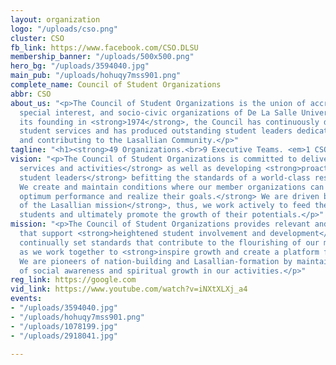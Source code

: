 ```yaml
---
layout: organization
logo: "/uploads/cso.png"
cluster: CSO
fb_link: https://www.facebook.com/CSO.DLSU
membership_banner: "/uploads/500x500.png"
hero_bg: "/uploads/3594040.jpg"
main_pub: "/uploads/hohuqy7mss901.png"
complete_name: Council of Student Organizations
abbr: CSO
about_us: "<p>The Council of Student Organizations is the union of accredited professional,
  special interest, and socio-civic organizations of De La Salle University.</p><p>Since
  its founding in <strong>1974</strong>, the Council has continuously delivered quality
  student services and has produced outstanding student leaders dedicated to serving
  and contributing to the Lasallian Community.</p>"
tagline: "<h1><strong>49 Organizations.<br>9 Executive Teams. <em>1 CSO.</em></strong></h1>"
vision: "<p>The Council of Student Organizations is committed to delivering <strong>quality
  services and activities</strong> as well as developing <strong>proactive and dynamic
  student leaders</strong> befitting the standards of a world-class research University.
  We create and maintain conditions where our member organizations can <strong>achieve
  optimum performance and realize their goals.</strong> We are driven by the <strong>ideals
  of the Lasallian mission</strong>, thus, we work actively to feed the needs of the
  students and ultimately promote the growth of their potentials.</p>"
mission: "<p>The Council of Student Organizations provides relevant and quality services
  that support <strong>heightened student involvement and development</strong>. We
  continually set standards that contribute to the flourishing of our member organizations
  as we work together to <strong>inspire growth and create a platform for communication</strong>.
  We are pioneers of nation-building and Lasallian-formation by maintaining a sense
  of social awareness and spiritual growth in our activities.</p>"
reg_link: https://google.com
vid_link: https://www.youtube.com/watch?v=iNXtXLXj_a4
events:
- "/uploads/3594040.jpg"
- "/uploads/hohuqy7mss901.png"
- "/uploads/1078199.jpg"
- "/uploads/2918041.jpg"

---
```

